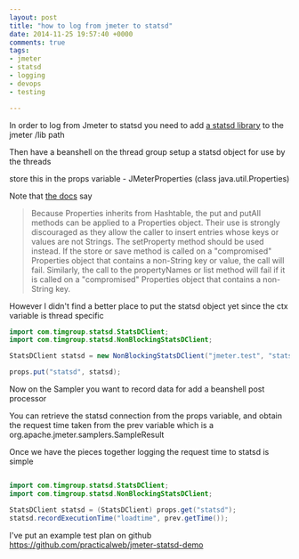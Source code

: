 ```yaml
---
layout: post
title: "how to log from jmeter to statsd"
date: 2014-11-25 19:57:40 +0000
comments: true
tags: 
- jmeter
- statsd
- logging
- devops
- testing

---
```


In order to log from Jmeter to statsd you need to add [a statsd library](https://github.com/tim-group/java-statsd-client/releases/download/v3.0.1/java-statsd-client-3.0.1.jar) to the jmeter /lib path 

Then have a beanshell on the thread group setup a statsd object for use by the threads

store this in the props variable - JMeterProperties (class java.util.Properties)

Note that [the docs](https://docs.oracle.com/javase/7/docs/api/java/util/Properties.html) say 

> Because Properties inherits from Hashtable, the put and putAll methods can be applied to a Properties object. Their use is strongly discouraged as they allow the caller to insert entries whose keys or values are not Strings. The setProperty method should be used instead. If the store or save method is called on a "compromised" Properties object that contains a non-String key or value, the call will fail. Similarly, the call to the propertyNames or list method will fail if it is called on a "compromised" Properties object that contains a non-String key.

However I didn't find a better place to put the statsd object yet since the ctx variable is thread specific

```java
import com.timgroup.statsd.StatsDClient;
import com.timgroup.statsd.NonBlockingStatsDClient;

StatsDClient statsd = new NonBlockingStatsDClient("jmeter.test", "statsd.exapmle.com", 8125);

props.put("statsd", statsd);

```


Now on the Sampler you want to record data for add a beanshell post processor

You can retrieve the statsd connection from the props variable, and obtain the request time taken from the prev variable which is a org.apache.jmeter.samplers.SampleResult 

Once we have the pieces together logging the request time to statsd is simple

```java

import com.timgroup.statsd.StatsDClient;
import com.timgroup.statsd.NonBlockingStatsDClient;

StatsDClient statsd = (StatsDClient) props.get("statsd");
statsd.recordExecutionTime("loadtime", prev.getTime());

```

I've put an example test plan on github https://github.com/practicalweb/jmeter-statsd-demo
